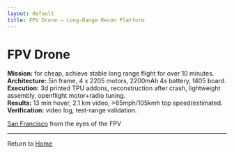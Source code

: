 ```yaml
---
layout: default
title: FPV Drone — Long-Range Recon Platform
---
```


<link rel="stylesheet" href="./assets/css/site.css">

# FPV Drone

**Mission:** for cheap, achieve stable long range flight for over 10 minutes.  
**Architecture:** 5in frame, 4 x 2205 motors, 2200mAh 4s battery, f405 board.  
**Execution:** 3d printed TPU addons, reconstruction after crash, lightweight assembly, openflight motor+radio tuning.  
**Results:** 13 min hover, 2.1 km video, >65mph/105kmh top speed(estimated.  
**Verification:** video log, test-range validation.

[San Francisco](https://www.youtube.com/watch?v=hEKOgZUcE9M) from the eyes of the FPV

---

Return to [Home](./index.md)
